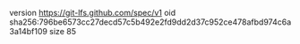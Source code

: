 version https://git-lfs.github.com/spec/v1
oid sha256:796be6573cc27decd57c5b492e2fd9dd2d37c952ce478afbd974c6a3a14bf109
size 85

